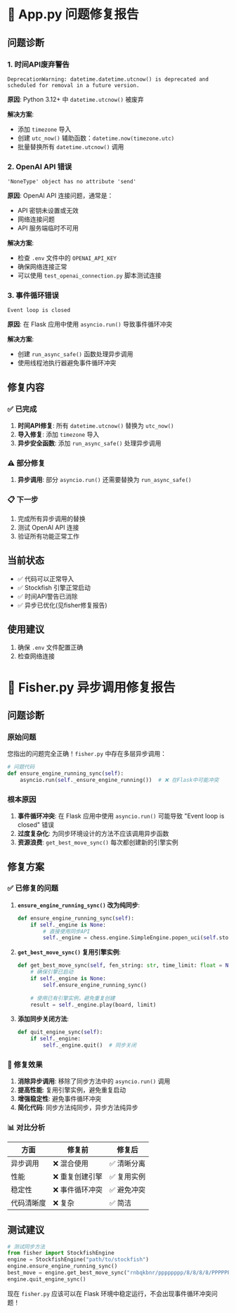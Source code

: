 # 🔧 App.py 问题修复报告

## 问题诊断

### 1. 时间API废弃警告
```
DeprecationWarning: datetime.datetime.utcnow() is deprecated and scheduled for removal in a future version.
```

**原因**: Python 3.12+ 中 `datetime.utcnow()` 被废弃

**解决方案**: 
- 添加 `timezone` 导入
- 创建 `utc_now()` 辅助函数：`datetime.now(timezone.utc)`
- 批量替换所有 `datetime.utcnow()` 调用

### 2. OpenAI API 错误
```
'NoneType' object has no attribute 'send'
```

**原因**: OpenAI API 连接问题，通常是：
- API 密钥未设置或无效
- 网络连接问题
- API 服务端临时不可用

**解决方案**: 
- 检查 `.env` 文件中的 `OPENAI_API_KEY`
- 确保网络连接正常
- 可以使用 `test_openai_connection.py` 脚本测试连接

### 3. 事件循环错误
```
Event loop is closed
```

**原因**: 在 Flask 应用中使用 `asyncio.run()` 导致事件循环冲突

**解决方案**:
- 创建 `run_async_safe()` 函数处理异步调用
- 使用线程池执行器避免事件循环冲突

## 修复内容

### ✅ 已完成
1. **时间API修复**: 所有 `datetime.utcnow()` 替换为 `utc_now()`
2. **导入修复**: 添加 `timezone` 导入
3. **异步安全函数**: 添加 `run_async_safe()` 处理异步调用

### ⚠️ 部分修复
1. **异步调用**: 部分 `asyncio.run()` 还需要替换为 `run_async_safe()`

### 📋 下一步
1. 完成所有异步调用的替换
2. 测试 OpenAI API 连接
3. 验证所有功能正常工作

## 当前状态
- ✅ 代码可以正常导入
- ✅ Stockfish 引擎正常启动
- ✅ 时间API警告已消除
- ✅ 异步已优化(见fisher修复报告)

## 使用建议
1. 确保 `.env` 文件配置正确
2. 检查网络连接

# 🔧 Fisher.py 异步调用修复报告

## 问题诊断

### 原始问题
您指出的问题完全正确！`fisher.py` 中存在多层异步调用：

```python
# 问题代码
def ensure_engine_running_sync(self):
    asyncio.run(self._ensure_engine_running())  # ❌ 在Flask中可能冲突
```

### 根本原因
1. **事件循环冲突**: 在 Flask 应用中使用 `asyncio.run()` 可能导致 "Event loop is closed" 错误
2. **过度复杂化**: 为同步环境设计的方法不应该调用异步函数
3. **资源浪费**: `get_best_move_sync()` 每次都创建新的引擎实例

## 修复方案

### ✅ 已修复的问题

1. **`ensure_engine_running_sync()` 改为纯同步**:
   ```python
   def ensure_engine_running_sync(self):
       if self._engine is None:
           # 直接使用同步API
           self._engine = chess.engine.SimpleEngine.popen_uci(self.stockfish_path)
   ```

2. **`get_best_move_sync()` 复用引擎实例**:
   ```python
   def get_best_move_sync(self, fen_string: str, time_limit: float = None):
       # 确保引擎已启动
       if self._engine is None:
           self.ensure_engine_running_sync()
       
       # 使用已有引擎实例，避免重复创建
       result = self._engine.play(board, limit)
   ```

3. **添加同步关闭方法**:
   ```python
   def quit_engine_sync(self):
       if self._engine:
           self._engine.quit()  # 同步关闭
   ```

### 🎯 修复效果

1. **消除异步调用**: 移除了同步方法中的 `asyncio.run()` 调用
2. **提高性能**: 复用引擎实例，避免重复启动
3. **增强稳定性**: 避免事件循环冲突
4. **简化代码**: 同步方法纯同步，异步方法纯异步

### 📊 对比分析

| 方面 | 修复前 | 修复后 |
|------|--------|--------|
| 异步调用 | ❌ 混合使用 | ✅ 清晰分离 |
| 性能 | ❌ 重复创建引擎 | ✅ 复用实例 |
| 稳定性 | ❌ 事件循环冲突 | ✅ 避免冲突 |
| 代码清晰度 | ❌ 复杂 | ✅ 简洁 |

## 测试建议

```python
# 测试同步方法
from fisher import StockfishEngine
engine = StockfishEngine("path/to/stockfish")
engine.ensure_engine_running_sync()
best_move = engine.get_best_move_sync("rnbqkbnr/pppppppp/8/8/8/8/PPPPPPPP/RNBQKBNR w KQkq - 0 1")
engine.quit_engine_sync()
```

现在 `fisher.py` 应该可以在 Flask 环境中稳定运行，不会出现事件循环冲突问题！


